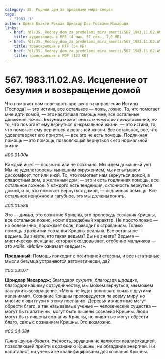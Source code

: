 ```yaml
---
category: 35. Родной дом за пределами мира смерти
tags:
  - "1983.11"
author: Шрила Бхакти Ракшак Шридхар Дев-Госвами Махарадж
links:
  - href: /dl/35._Rodnoy_dom_za_predelami_mira_smerti/567_1983.11.02.A9_SridharMj_Iscelenie_ot_bezumija_i_vozvrashhenie_domoj.mp3
    title: аудиозапись в MP3 (4 мин. 37 сек., 7,0 МБ)
  - href: /dl/35._Rodnoy_dom_za_predelami_mira_smerti/567_1983.11.02.A9_SridharMj_Iscelenie_ot_bezumija_i_vozvrashhenie_domoj.rtf
    title: транскрипцию в RTF (54 КБ)
  - href: /dl/35._Rodnoy_dom_za_predelami_mira_smerti/567_1983.11.02.A9_SridharMj_Iscelenie_ot_bezumija_i_vozvrashhenie_domoj.pdf
    title: транскрипцию в PDF (123 КБ)
---
```


# 567. 1983.11.02.A9. Исцеление от безумия и возвращение домой

Что помогает нам совершать прогресс в направлении Истины [Господа] — это истина, все остальное — ложь, ложно. То, что помогает мне идти домой, — это настоящая помощь мне, все остальные движения ложны. Безумец может иметь множество представлений, но то, что помогает ему вернуться к нормальной жизни, — это истина, то, что помогает ему вернуться к реальной жизни. Все остальное, все, что удовлетворяет его прихоти, — все это не есть помощь. Подлинная помощь — это помощь, позволяющая вернуться к его нормальной жизни.

*#00:01:00#*

Каждый ищет — осознано или не осознано. Мы ищем домашний уют. Мы не удовлетворены нынешним окружением, мы испытываем дискомфорт, тот или иной. То, что помогает нам вернуться домой, в сладостный дом, в желанный дом, — это и есть подлинная помощь, все остальное ложное. У каждого есть тенденция, склонность вернуться домой, и то, что помогает вернуться домой, — подлинная помощь. Все остальное ненужное и пагубное, это мы должны понять.

*#00:01:58#*

Это — *дикша*, это сознание Кришны, это проповедь сознания Кришны, все остальное ложно, носит враждебный характер. Не просто ложно — но болезненно, порождает боль, приводит к страданиям. Только помощь в развитии сознания Кришны реальна. Все остальное — ведьма. Вы знаете, кто такая ведьма? Вы не знаете? Ведьма — мистическая женщина, которая околдовывает, особенно мальчиков — это *майя*. «*Майя*» означает «ведьма».

**Преданный:** Помощь приходит с позитивной стороны, и все негативные мысли безумца устраняются автоматически, да?

*#00:03:07#*

**Шридхар Махарадж:** Благодаря *сукрити*, благодаря *шраддхе*, благодаря нашему сотрудничеству, мы можем вернуться, мы можем заслужить возвращение. «Меня не будет волновать связь с другими явлениями». Сознание Кришны проповедуется по всему миру, но многие люди глухи к этому посланию. Деревья и животные могут обрести благо, а так называемые ученые — человеческие существа — могут быть апатичны, могут быть лишены сознания Кришны. Люди могут быть лишены сознания Кришны, но животные могут обрести благо, связь с сознанием Кришны. Это возможно.

*#00:04:08#*

*Гьяна-шунья-бхакти*. Ученость, эрудиция не являются квалификацией, позволяющей прийти к сознанию Кришны; ни обладание энергией. Ни капиталист, ни ученый не квалифицированы для сознания Кришны.


